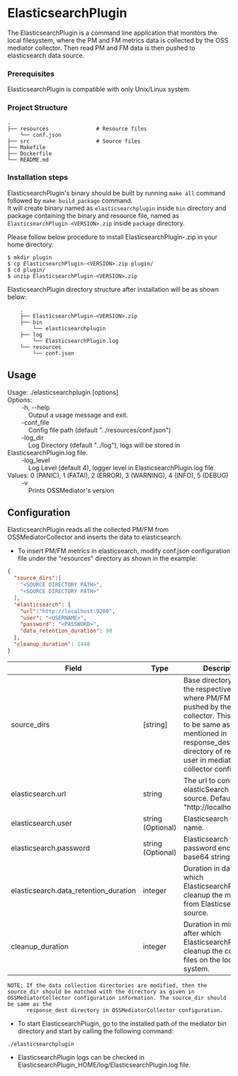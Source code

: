 # ElasticsearchPlugin

The ElasticsearchPlugin is a command line application that monitors the local filesystem, where the PM and FM metrics data is collected by the OSS mediator collector.
Then read PM and FM data is then pushed to elasticsearch data source.

### Prerequisites

ElasticsearchPlugin is compatible with only Unix/Linux system.

### Project Structure
    .  
    ├── resources               # Resource files  
        └── conf.json  
    ├── src                     # Source files  
    ├── Makefile  
    ├── Dockerfile  
    └── README.md  

### Installation steps

ElasticsearchPlugin's binary should be built by running `make all` command followed by `make build_package` command.  
It will create binary named as `elasticsearchplugin` inside `bin` directory and package containing the binary and resource file, named as `ElasticsearchPlugin-<VERSION>.zip` inside `package` directory.  

Please follow below procedure to install ElasticsearchPlugin-<VERSION>.zip in your home directory:

````
$ mkdir plugin
$ cp ElasticsearchPlugin-<VERSION>.zip plugin/
$ cd plugin/
$ unzip ElasticsearchPlugin-<VERSION>.zip
````

ElasticsearchPlugin directory structure after installation will be as shown below:

````
    .
    ├── ElasticsearchPlugin-<VERSION>.zip
    ├── bin
        └── elasticsearchplugin
    ├── log
        └── ElasticsearchPlugin.log
    └── resources
        └── conf.json
````

## Usage
Usage: ./elasticsearchplugin [options]  
Options:  
&nbsp;&nbsp;&nbsp;&nbsp;&nbsp;&nbsp;&nbsp;&nbsp;-h, --help  
&nbsp;&nbsp;&nbsp;&nbsp;&nbsp;&nbsp;&nbsp;&nbsp;&nbsp;&nbsp;&nbsp;&nbsp;Output a usage message and exit.  
&nbsp;&nbsp;&nbsp;&nbsp;&nbsp;&nbsp;&nbsp;&nbsp;-conf_file  
&nbsp;&nbsp;&nbsp;&nbsp;&nbsp;&nbsp;&nbsp;&nbsp;&nbsp;&nbsp;&nbsp;&nbsp;Config file path (default "../resources/conf.json")  
&nbsp;&nbsp;&nbsp;&nbsp;&nbsp;&nbsp;&nbsp;&nbsp;-log_dir  
&nbsp;&nbsp;&nbsp;&nbsp;&nbsp;&nbsp;&nbsp;&nbsp;&nbsp;&nbsp;&nbsp;&nbsp;Log Directory (default "../log"), logs will be stored in ElasticsearchPlugin.log file.  
&nbsp;&nbsp;&nbsp;&nbsp;&nbsp;&nbsp;&nbsp;&nbsp;-log_level  
&nbsp;&nbsp;&nbsp;&nbsp;&nbsp;&nbsp;&nbsp;&nbsp;&nbsp;&nbsp;&nbsp;&nbsp;Log Level (default 4), logger level in ElasticsearchPlugin.log file. Values: 0 (PANIC), 1 (FATAl), 2 (ERROR), 3 (WARNING), 4 (INFO), 5 (DEBUG)  
&nbsp;&nbsp;&nbsp;&nbsp;&nbsp;&nbsp;&nbsp;&nbsp;-v  
&nbsp;&nbsp;&nbsp;&nbsp;&nbsp;&nbsp;&nbsp;&nbsp;&nbsp;&nbsp;&nbsp;&nbsp;Prints OSSMediator's version  

## Configuration

ElasticsearchPlugin reads all the collected PM/FM from OSSMediatorCollector and inserts the data to elasticsearch.

* To insert PM/FM metrics in elasticsearch, modify conf.json configuration file under the "resources" directory as shown in the example:

````json
{
  "source_dirs":[
    "<SOURCE DIRECTORY PATH>",
    "<SOURCE DIRECTORY PATH>"
  ],
  "elasticsearch": {
    "url":"http://localhost:9200",
    "user": "<USERNAME>",
    "password": "<PASSWORD>",
    "data_retention_duration": 90
  },
  "cleanup_duration": 1440
}
````

| Field                                 | Type              | Description                                                               |
|---------------------------------------|-------------------|---------------------------------------------------------------------------|
| source_dirs                           | [string]          | Base directory path of the respective user where PM/FM data is pushed by the collector. This path has to be same as the path mentioned in response_dest directory of respective user in mediator collector configuration.  |
| elasticsearch.url                     | string            | The url to connect to elasticSearch data source. Default: "http://localhost:9200".  |
| elasticsearch.user                    | string (Optional) | Elasticsearch user name.  |
| elasticsearch.password                | string (Optional) | Elasticsearch user's password encoded as base64 string.  |
| elasticsearch.data_retention_duration | integer           | Duration in days, for which ElasticsearchPlugin will cleanup the metrics from Elasticsearch data source.  |
| cleanup_duration                      | integer           | Duration in minutes, after which ElasticsearchPlugin will cleanup the collected files on the local file system.  |

````
NOTE: If the data collection directories are modified, then the source_dir should be matched with the directory as given in OSSMediatorCollector configuration information. The source_dir should be same as the
      response_dest directory in OSSMediatorCollector configuration.
````

* To start ElasticsearchPlugin, go to the installed path of the mediator bin directory and start by calling the following command:

````
./elasticsearchplugin
````

* ElasticsearchPlugin logs can be checked in ElasticsearchPlugin_HOME/log/ElasticsearchPlugin.log file.
